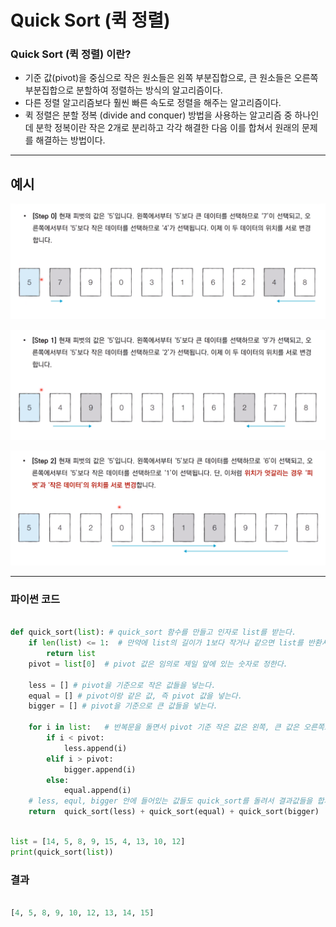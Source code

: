 # Quick Sort (퀵 정렬)



###  Quick Sort (퀵 정렬) 이란?

- 기준 값(pivot)을 중심으로 작은 원소들은 왼쪽 부분집합으로, 큰 원소들은 오른쪽 부분집합으로 분할하여 정렬하는 방식의 알고리즘이다. 
- 다른 정렬 알고리즘보다 훨씬 빠른 속도로 정렬을 해주는 알고리즘이다.
- 퀵 정렬은 분할 정복 (divide and conquer) 방법을 사용하는 알고리즘 중 하나인데 분학 정복이란 작은 2개로 분리하고 각각 해결한 다음 이를 합쳐서 원래의 문제를 해결하는 방법이다.

------



## 예시

![01](Quick_Sort.assets/01.png)

![02](Quick_Sort.assets/02.png)

![03](Quick_Sort.assets/03.png)

------





### 파이썬 코드

```python

def quick_sort(list): # quick_sort 함수를 만들고 인자로 list를 받는다.
    if len(list) <= 1:  # 만약에 list의 길이가 1보다 작거나 같으면 list를 반환시킨다.
        return list
    pivot = list[0]  # pivot 값은 임의로 제일 앞에 있는 숫자로 정한다.
    
    less = [] # pivot을 기준으로 작은 값들을 넣는다.
    equal = [] # pivot이랑 같은 값, 즉 pivot 값을 넣는다.
    bigger = [] # pivot을 기준으로 큰 값들을 넣는다.
    
    for i in list:   # 반복문을 돌면서 pivot 기준 작은 값은 왼쪽, 큰 값은 오른쪽으로 이동시켜준다. 
        if i < pivot:
            less.append(i)
        elif i > pivot:
            bigger.append(i)
        else: 
            equal.append(i)
    # less, equl, bigger 안에 들어있는 값들도 quick_sort를 돌려서 결과값들을 합쳐서 결과를 보여준다.
    return  quick_sort(less) + quick_sort(equal) + quick_sort(bigger)

```



```python

list = [14, 5, 8, 9, 15, 4, 13, 10, 12]
print(quick_sort(list))

```



### 결과

```python

[4, 5, 8, 9, 10, 12, 13, 14, 15]

```

